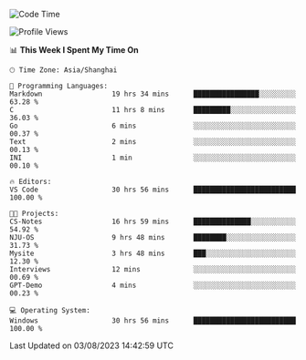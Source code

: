<!--START_SECTION:waka-->
![Code Time](http://img.shields.io/badge/Code%20Time-1%2C107%20hrs%209%20mins-blue)

![Profile Views](http://img.shields.io/badge/Profile%20Views-1-blue)

📊 **This Week I Spent My Time On** 

```text
🕑︎ Time Zone: Asia/Shanghai

💬 Programming Languages: 
Markdown                 19 hrs 34 mins      ████████████████░░░░░░░░░   63.28 % 
C                        11 hrs 8 mins       █████████░░░░░░░░░░░░░░░░   36.03 % 
Go                       6 mins              ░░░░░░░░░░░░░░░░░░░░░░░░░   00.37 % 
Text                     2 mins              ░░░░░░░░░░░░░░░░░░░░░░░░░   00.13 % 
INI                      1 min               ░░░░░░░░░░░░░░░░░░░░░░░░░   00.10 % 

🔥 Editors: 
VS Code                  30 hrs 56 mins      █████████████████████████   100.00 % 

🐱‍💻 Projects: 
CS-Notes                 16 hrs 59 mins      ██████████████░░░░░░░░░░░   54.92 % 
NJU-OS                   9 hrs 48 mins       ████████░░░░░░░░░░░░░░░░░   31.73 % 
Mysite                   3 hrs 48 mins       ███░░░░░░░░░░░░░░░░░░░░░░   12.30 % 
Interviews               12 mins             ░░░░░░░░░░░░░░░░░░░░░░░░░   00.69 % 
GPT-Demo                 4 mins              ░░░░░░░░░░░░░░░░░░░░░░░░░   00.23 % 

💻 Operating System: 
Windows                  30 hrs 56 mins      █████████████████████████   100.00 % 
```


 Last Updated on 03/08/2023 14:42:59 UTC
<!--END_SECTION:waka-->